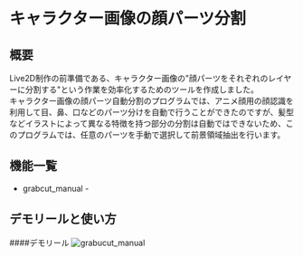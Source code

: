 # キャラクター画像の顔パーツ分割
## 概要
Live2D制作の前準備である、キャラクター画像の"顔パーツをそれぞれのレイヤーに分割する"という作業を効率化するためのツールを作成しました。  
キャラクター画像の顔パーツ自動分割のプログラムでは、アニメ顔用の顔認識を利用して目、鼻、口などのパーツ分けを自動で行うことができたのですが、髪型などイラストによって異なる特徴を持つ部分の分割は自動ではできないため、このプログラムでは、任意のパーツを手動で選択して前景領域抽出を行います。

## 機能一覧
- grabcut_manual - 
## デモリールと使い方
####デモリール
![grabucut_manual](https://user-images.githubusercontent.com/61644695/75776911-460eab00-5d98-11ea-8d33-e33a562f8382.gif)
